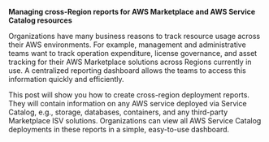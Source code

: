 **Managing cross-Region reports for AWS Marketplace and AWS Service Catalog resources**

Organizations have many business reasons to track resource usage across their AWS environments. For example, management and administrative teams want to track operation expenditure, license governance, and asset tracking for their AWS Marketplace solutions across Regions currently in use. A centralized reporting dashboard allows the teams to access this information quickly and efficiently.

This post will show you how to create cross-region deployment reports. They will contain information on any AWS service deployed via Service Catalog, e.g., storage, databases, containers, and any third-party Marketplace ISV solutions. Organizations can view all AWS Service Catalog deployments in these reports in a simple, easy-to-use dashboard.
